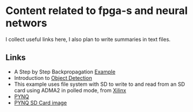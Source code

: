 # Content related to fpga-s and neural networs  
I collect useful links here, I also plan to write summaries in text files.  

## Links  
- A Step by Step Backpropagation [Example](https://mattmazur.com/2015/03/17/a-step-by-step-backpropagation-example/)  
- Introduction to [Object Detection](https://medium.com/@kattarajesh2001/object-detection-part-1-introduction-to-object-detection-321f1fd56295)
- This example uses file system with SD to write to and read from an SD card using ADMA2 in polled mode, from [Xilinx](https://github.com/Xilinx/embeddedsw/blob/master/lib/sw_services/xilffs/examples/xilffs_polled_example.c)
- [PYNQ](https://www.pynq.io/)
- [PYNQ SD Card image](https://pynq.readthedocs.io/en/latest/pynq_sd_card.html)
